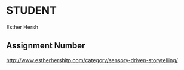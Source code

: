 # STUDENT

Esther Hersh 

## Assignment Number 

<http://www.estherhershitp.com/category/sensory-driven-storytelling/>

